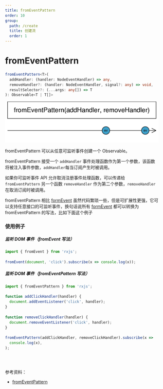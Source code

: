 ```yaml
---
title: fromEventPattern
order: 10
group:
  path: /create
  title: 创建流
  order: 1
---
```


# **fromEventPattern**

```ts
fromEventPattern<T>(
  addHandler: (handler: NodeEventHandler) => any,
  removeHandler?: (handler: NodeEventHandler, signal?: any) => void,
  resultSelector?: (...args: any[]) => T
): Observable<T | T[]>
```

![fromEventPattern](./images/fromEventPattern.png)

fromEventPattern 可以从任意可监听事件创建一个 Observable。

fromEventPattern 接受一个 `addHandler` 事件处理函数作为第一个参数，该函数将被注入事件参数，`addHandler`每当订阅产生时被调用。

如果你可监听事件 API 允许取消注册事件处理函数，可以传递给 `fromEventPattern` 另一个函数 `removeHandler` 作为第二个参数，`removeHandler` 在取消订阅时被调用。

fromEventPattern 相比 [formEvent](/streams/create/from-event) 虽然代码繁琐一些，但是可扩展性更强，它可以支持任意接口的可监听事件，换句话说所有 [formEvent](/streams/create/from-event) 都可以转换为 fromEventPattern 的写法，比如下面这个例子

### 使用例子

##### 监听 DOM 事件（fromEvent 写法）

```typescript
import { fromEvent } from 'rxjs';

fromEvent(document, 'click').subscribe(x => console.log(x));
```

##### 监听 DOM 事件（fromEventPattern 写法）

```ts
import { fromEventPattern } from 'rxjs';

function addClickHandler(handler) {
  document.addEventListener('click', handler);
}

function removeClickHandler(handler) {
  document.removeEventListener('click', handler);
}

fromEventPattern(addClickHandler, removeClickHandler).subscribe(x =>
  console.log(x),
);
```

##### <br/>

参考资料：

- [fromEventPattern](https://rxjs.dev/api/index/function/fromEventPattern)
